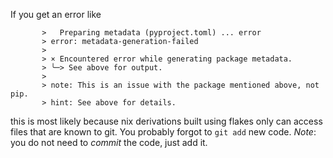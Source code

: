 
If you get an error like

```
       >   Preparing metadata (pyproject.toml) ... error
       > error: metadata-generation-failed
       >
       > × Encountered error while generating package metadata.
       > ╰─> See above for output.
       >
       > note: This is an issue with the package mentioned above, not pip.
       > hint: See above for details.
```

this is most likely because nix derivations built using flakes only can 
access files that are known to git. You probably forgot to `git add` 
new code. *Note*: you do not need to _commit_ the code, just add it.
